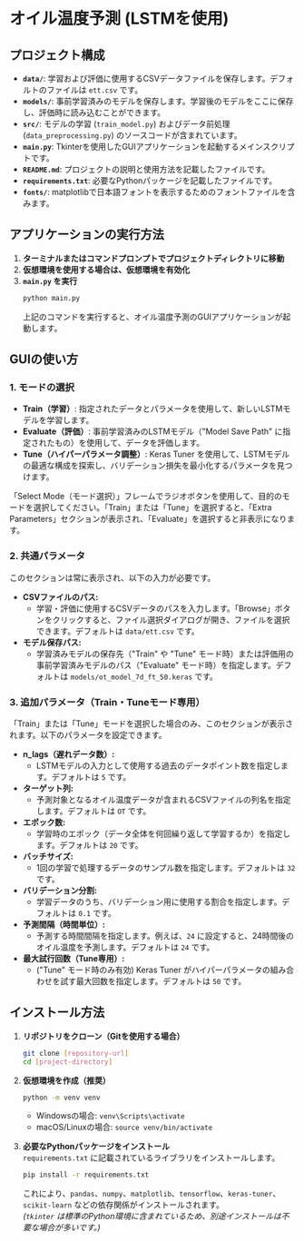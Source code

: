 # オイル温度予測 (LSTMを使用)

## **プロジェクト構成**

- **`data/`**:  学習および評価に使用するCSVデータファイルを保存します。デフォルトのファイルは `ett.csv` です。  
- **`models/`**:  事前学習済みのモデルを保存します。学習後のモデルをここに保存し、評価時に読み込むことができます。  
- **`src/`**:  モデルの学習 (`train_model.py`) およびデータ前処理 (`data_preprocessing.py`) のソースコードが含まれています。  
- **`main.py`**:  Tkinterを使用したGUIアプリケーションを起動するメインスクリプトです。  
- **`README.md`**:  プロジェクトの説明と使用方法を記載したファイルです。  
- **`requirements.txt`**:  必要なPythonパッケージを記載したファイルです。  
- **`fonts/`**:  matplotlibで日本語フォントを表示するためのフォントファイルを含みます。  

## **アプリケーションの実行方法**

1. **ターミナルまたはコマンドプロンプトでプロジェクトディレクトリに移動**  
2. **仮想環境を使用する場合は、仮想環境を有効化**  
3. **`main.py` を実行**  
    ```bash
    python main.py
    ```  
    上記のコマンドを実行すると、オイル温度予測のGUIアプリケーションが起動します。  

## **GUIの使い方**

### **1. モードの選択**

- **Train（学習）**:  指定されたデータとパラメータを使用して、新しいLSTMモデルを学習します。  
- **Evaluate（評価）**:  事前学習済みのLSTMモデル（"Model Save Path" に指定されたもの）を使用して、データを評価します。  
- **Tune（ハイパーパラメータ調整）**:  Keras Tuner を使用して、LSTMモデルの最適な構成を探索し、バリデーション損失を最小化するパラメータを見つけます。  

「Select Mode（モード選択）」フレームでラジオボタンを使用して、目的のモードを選択してください。「Train」または「Tune」を選択すると、「Extra Parameters」セクションが表示され、「Evaluate」を選択すると非表示になります。  

### **2. 共通パラメータ**

このセクションは常に表示され、以下の入力が必要です。  

- **CSVファイルのパス:**  
    - 学習・評価に使用するCSVデータのパスを入力します。「Browse」ボタンをクリックすると、ファイル選択ダイアログが開き、ファイルを選択できます。デフォルトは `data/ett.csv` です。  
- **モデル保存パス:**  
    - 学習済みモデルの保存先（"Train" や "Tune" モード時）または評価用の事前学習済みモデルのパス（"Evaluate" モード時）を指定します。デフォルトは `models/ot_model_7d_ft_50.keras` です。  

### **3. 追加パラメータ（Train・Tuneモード専用）**

「Train」または「Tune」モードを選択した場合のみ、このセクションが表示されます。以下のパラメータを設定できます。  

- **n_lags（遅れデータ数）:**  
    - LSTMモデルの入力として使用する過去のデータポイント数を指定します。デフォルトは `5` です。  
- **ターゲット列:**  
    - 予測対象となるオイル温度データが含まれるCSVファイルの列名を指定します。デフォルトは `OT` です。  
- **エポック数:**  
    - 学習時のエポック（データ全体を何回繰り返して学習するか）を指定します。デフォルトは `20` です。  
- **バッチサイズ:**  
    - 1回の学習で処理するデータのサンプル数を指定します。デフォルトは `32` です。  
- **バリデーション分割:**  
    - 学習データのうち、バリデーション用に使用する割合を指定します。デフォルトは `0.1` です。  
- **予測間隔（時間単位）:**  
    - 予測する時間間隔を指定します。例えば、`24` に設定すると、24時間後のオイル温度を予測します。デフォルトは `24` です。  
- **最大試行回数（Tune専用）:**  
    - ("Tune" モード時のみ有効) Keras Tuner がハイパーパラメータの組み合わせを試す最大回数を指定します。デフォルトは `50` です。  

## **インストール方法**

1. **リポジトリをクローン（Gitを使用する場合）**  
    ```bash
    git clone [repository-url]
    cd [project-directory]
    ```  

2. **仮想環境を作成（推奨）**  
    ```bash
    python -m venv venv
    ```  
    - Windowsの場合: `venv\Scripts\activate`  
    - macOS/Linuxの場合: `source venv/bin/activate`  

3. **必要なPythonパッケージをインストール**  
    `requirements.txt` に記載されているライブラリをインストールします。  
    ```bash
    pip install -r requirements.txt
    ```  
    これにより、`pandas`、`numpy`、`matplotlib`、`tensorflow`、`keras-tuner`、`scikit-learn` などの依存関係がインストールされます。  
    *(`tkinter` は標準のPython環境に含まれているため、別途インストールは不要な場合が多いです。)*  
